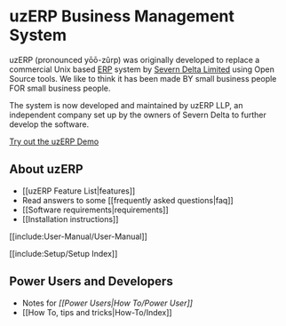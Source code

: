 # uzERP Business Management System

uzERP (pronounced yōō-zûrp) was originally developed to replace a commercial Unix based [ERP](http://en.wikipedia.org/wiki/Enterprise_resource_planning) system by [Severn Delta Limited](http://www.severndelta.co.uk) using Open Source tools. We like to think it has been made BY small business people FOR small business people.

The system is now developed and maintained by uzERP LLP, an independent company set up by the owners of Severn Delta to further develop the software.

[Try out the uzERP Demo](http://try.uzerp.com)

## About uzERP

* [[uzERP Feature List|features]]
* Read answers to some [[frequently asked questions|faq]]
* [[Software requirements|requirements]]
* [[Installation instructions]]

[[include:User-Manual/User-Manual]]

[[include:Setup/Setup Index]]

## Power Users and Developers

* Notes for *[[Power Users|How To/Power User]]*
* [[How To, tips and tricks|How-To/Index]]
